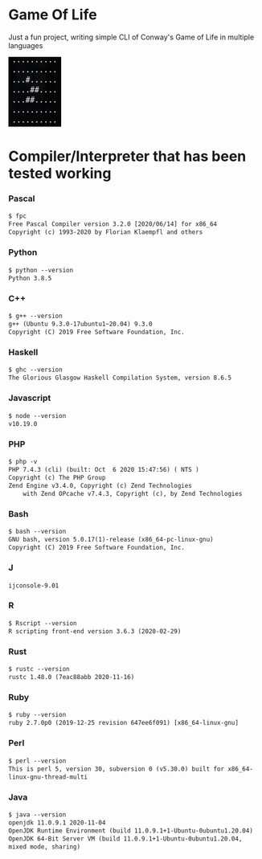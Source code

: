 # Game Of Life

Just a fun project, writing simple CLI of Conway's Game of Life in multiple languages

![Screenshot](./thumbnail.png)

# Compiler/Interpreter that has been tested working
### Pascal
```
$ fpc
Free Pascal Compiler version 3.2.0 [2020/06/14] for x86_64
Copyright (c) 1993-2020 by Florian Klaempfl and others
```

### Python
```
$ python --version
Python 3.8.5
```

### C++
```
$ g++ --version
g++ (Ubuntu 9.3.0-17ubuntu1~20.04) 9.3.0
Copyright (C) 2019 Free Software Foundation, Inc. 
```

### Haskell
```
$ ghc --version
The Glorious Glasgow Haskell Compilation System, version 8.6.5
```

### Javascript
```
$ node --version
v10.19.0
```

### PHP
```
$ php -v
PHP 7.4.3 (cli) (built: Oct  6 2020 15:47:56) ( NTS )
Copyright (c) The PHP Group
Zend Engine v3.4.0, Copyright (c) Zend Technologies
    with Zend OPcache v7.4.3, Copyright (c), by Zend Technologies
```

### Bash
```
$ bash --version
GNU bash, version 5.0.17(1)-release (x86_64-pc-linux-gnu)
Copyright (C) 2019 Free Software Foundation, Inc.
```

### J
```
ijconsole-9.01
```

### R
```
$ Rscript --version
R scripting front-end version 3.6.3 (2020-02-29)
```

### Rust
```
$ rustc --version
rustc 1.48.0 (7eac88abb 2020-11-16)
```

### Ruby
```
$ ruby --version
ruby 2.7.0p0 (2019-12-25 revision 647ee6f091) [x86_64-linux-gnu]
```

### Perl
```
$ perl --version
This is perl 5, version 30, subversion 0 (v5.30.0) built for x86_64-linux-gnu-thread-multi
```

### Java
```
$ java --version
openjdk 11.0.9.1 2020-11-04
OpenJDK Runtime Environment (build 11.0.9.1+1-Ubuntu-0ubuntu1.20.04)
OpenJDK 64-Bit Server VM (build 11.0.9.1+1-Ubuntu-0ubuntu1.20.04, mixed mode, sharing)
```
